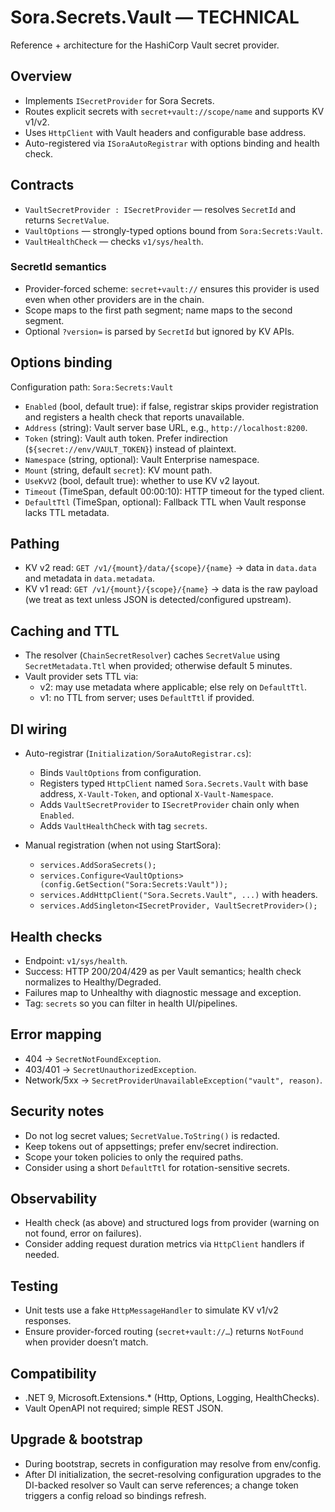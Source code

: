 # Sora.Secrets.Vault — TECHNICAL

Reference + architecture for the HashiCorp Vault secret provider.

## Overview

- Implements `ISecretProvider` for Sora Secrets.
- Routes explicit secrets with `secret+vault://scope/name` and supports KV v1/v2.
- Uses `HttpClient` with Vault headers and configurable base address.
- Auto-registered via `ISoraAutoRegistrar` with options binding and health check.

## Contracts

- `VaultSecretProvider : ISecretProvider` — resolves `SecretId` and returns `SecretValue`.
- `VaultOptions` — strongly-typed options bound from `Sora:Secrets:Vault`.
- `VaultHealthCheck` — checks `v1/sys/health`.

### SecretId semantics

- Provider-forced scheme: `secret+vault://` ensures this provider is used even when other providers are in the chain.
- Scope maps to the first path segment; name maps to the second segment.
- Optional `?version=` is parsed by `SecretId` but ignored by KV APIs.

## Options binding

Configuration path: `Sora:Secrets:Vault`

- `Enabled` (bool, default true): if false, registrar skips provider registration and registers a health check that reports unavailable.
- `Address` (string): Vault server base URL, e.g., `http://localhost:8200`.
- `Token` (string): Vault auth token. Prefer indirection (`${secret://env/VAULT_TOKEN}`) instead of plaintext.
- `Namespace` (string, optional): Vault Enterprise namespace.
- `Mount` (string, default `secret`): KV mount path.
- `UseKvV2` (bool, default true): whether to use KV v2 layout.
- `Timeout` (TimeSpan, default 00:00:10): HTTP timeout for the typed client.
- `DefaultTtl` (TimeSpan, optional): Fallback TTL when Vault response lacks TTL metadata.

## Pathing

- KV v2 read: `GET /v1/{mount}/data/{scope}/{name}` → data in `data.data` and metadata in `data.metadata`.
- KV v1 read: `GET /v1/{mount}/{scope}/{name}` → data is the raw payload (we treat as text unless JSON is detected/configured upstream).

## Caching and TTL

- The resolver (`ChainSecretResolver`) caches `SecretValue` using `SecretMetadata.Ttl` when provided; otherwise default 5 minutes.
- Vault provider sets TTL via:
  - v2: may use metadata where applicable; else rely on `DefaultTtl`.
  - v1: no TTL from server; uses `DefaultTtl` if provided.

## DI wiring

- Auto-registrar (`Initialization/SoraAutoRegistrar.cs`):

  - Binds `VaultOptions` from configuration.
  - Registers typed `HttpClient` named `Sora.Secrets.Vault` with base address, `X-Vault-Token`, and optional `X-Vault-Namespace`.
  - Adds `VaultSecretProvider` to `ISecretProvider` chain only when `Enabled`.
  - Adds `VaultHealthCheck` with tag `secrets`.

- Manual registration (when not using StartSora):
  - `services.AddSoraSecrets();`
  - `services.Configure<VaultOptions>(config.GetSection("Sora:Secrets:Vault"));`
  - `services.AddHttpClient("Sora.Secrets.Vault", ...)` with headers.
  - `services.AddSingleton<ISecretProvider, VaultSecretProvider>();`

## Health checks

- Endpoint: `v1/sys/health`.
- Success: HTTP 200/204/429 as per Vault semantics; health check normalizes to Healthy/Degraded.
- Failures map to Unhealthy with diagnostic message and exception.
- Tag: `secrets` so you can filter in health UI/pipelines.

## Error mapping

- 404 → `SecretNotFoundException`.
- 403/401 → `SecretUnauthorizedException`.
- Network/5xx → `SecretProviderUnavailableException("vault", reason)`.

## Security notes

- Do not log secret values; `SecretValue.ToString()` is redacted.
- Keep tokens out of appsettings; prefer env/secret indirection.
- Scope your token policies to only the required paths.
- Consider using a short `DefaultTtl` for rotation-sensitive secrets.

## Observability

- Health check (as above) and structured logs from provider (warning on not found, error on failures).
- Consider adding request duration metrics via `HttpClient` handlers if needed.

## Testing

- Unit tests use a fake `HttpMessageHandler` to simulate KV v1/v2 responses.
- Ensure provider-forced routing (`secret+vault://…`) returns `NotFound` when provider doesn’t match.

## Compatibility

- .NET 9, Microsoft.Extensions.\* (Http, Options, Logging, HealthChecks).
- Vault OpenAPI not required; simple REST JSON.

## Upgrade & bootstrap

- During bootstrap, secrets in configuration may resolve from env/config.
- After DI initialization, the secret-resolving configuration upgrades to the DI-backed resolver so Vault can serve references; a change token triggers a config reload so bindings refresh.
